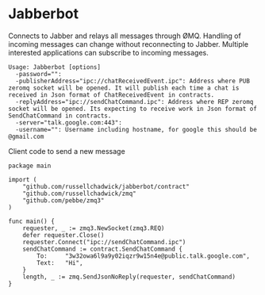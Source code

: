 Jabberbot
=========

Connects to Jabber and relays all messages through ØMQ. Handling of incoming messages can change without reconnecting to Jabber. Multiple interested applications can subscribe to incoming messages.

    Usage: Jabberbot [options]
      -password="": 
      -publisherAddress="ipc://chatReceivedEvent.ipc": Address where PUB zeromq socket will be opened. It will publish each time a chat is received in Json format of ChatReceivedEvent in contracts.
      -replyAddress="ipc://sendChatCommand.ipc": Address where REP zeromq socket will be opened. Its expecting to receive work in Json format of SendChatCommand in contracts.
      -server="talk.google.com:443": 
      -username="": Username including hostname, for google this should be @gmail.com

Client code to send a new message

    package main

    import (
        "github.com/russellchadwick/jabberbot/contract"
        "github.com/russellchadwick/zmq"
        "github.com/pebbe/zmq3"
    )

    func main() {
    	requester, _ := zmq3.NewSocket(zmq3.REQ)
    	defer requester.Close()
    	requester.Connect("ipc://sendChatCommand.ipc")
    	sendChatCommand := contract.SendChatCommand {
    		To:		"3w32owa6l9a9y02iqzr9w15n4e@public.talk.google.com",
    		Text:	"Hi",
    	}
    	length, _ := zmq.SendJsonNoReply(requester, sendChatCommand)
    }

